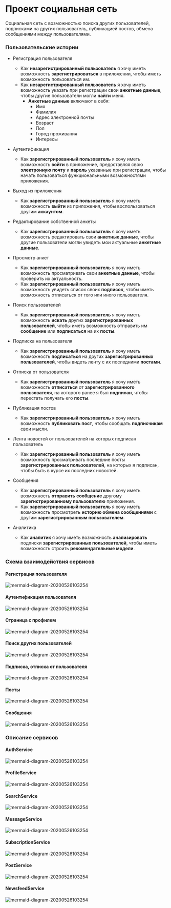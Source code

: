 # Проект социальная сеть

Социальная сеть с возможностью поиска других пользователей, подписками на других пользователь, публикацией постов, обмена сообщениями между пользователями.

### Пользовательские истории

* Регистрация пользователя
  * Как **незарегистрированный пользователь** я хочу иметь возможность **зарегистрироваться** в приложении, чтобы иметь возможность пользоваться им.
  * Как **незарегистрированный пользователь** я хочу иметь возможность указать при регистрации свои **анкетные данные**, чтобы другие пользователи могли **найти** меня.
    * **Анкетные данные** включают в себя: 
      * Имя
      * Фамилия
      * Адрес электронной почты
      * Возраст
      * Пол
      * Город проживания
      * Интересы
  
* Аутентификация
  * Как **зарегистрированный пользователь** я хочу иметь возможность **войти** в приложение, предоставляя свою **электронную почту** и **пароль** указанные при регистрации, чтобы начать пользоваться функциональными возможностями приложения.

* Выход из приложения
  * Как **зарегистрированный пользователь** я хочу иметь возможность **выйти** из приложения, чтобы воспользоваться другим **аккаунтом**.

* Редактирование собственной анкеты
  * Как **зарегистрированный пользователь** я хочу иметь возможность редактировать свои **анкетные данные**, чтобы другие пользователи могли увидеть мои актуальные **анкетные данные**.

* Просмотр анкет
  * Как **зарегистрированный пользователь** я хочу иметь возможность просматривать свои **анкетные данные**, чтобы проверить их актуальность.
  * Как **зарегистрированный пользователь** я хочу иметь возможность увидеть список своих **подписок**, чтобы иметь возможность отписаться от того или иного пользователя.

* Поиск пользователей
  * Как **зарегистрированный пользователь** я хочу иметь возможность **искать** других **зарегистрированных пользователей**, чтобы иметь возможность отправить им **сообщение** или **подписаться** на их **посты**.

* Подписка на пользователя
  * Как **зарегистрированный пользователь** я хочу иметь возможность **подписаться** на других **зарегистрированных пользователей**, чтобы видеть ленту с их последними **постами**.

* Отписка от пользователя
  * Как **зарегистрированный пользователь** я хочу иметь возможность **отписаться** от **зарегистрированного пользователя**, на которого ранее я был **подписан**, чтобы перестать получать его **посты**.

* Публикация постов
  * Как **зарегистрированный пользователь** я хочу иметь возможность **публиковать пост**, чтобы сообщать **подписчикам** свои мысли.

* Лента новостей от пользователей на которых подписан пользователь
  * Как **зарегистрированный пользователь** я хочу иметь возможность просматривать последние посты **зарегистрированных пользователей**, на которых я подписан, чтобы быть в курсе их последних новостей.

* Сообщения
  * Как **зарегистрированный пользователь** я хочу иметь возможность **отправить** **сообщение** другому **зарегистрированному пользователю** приложения.
  * Как **зарегистрированный пользователь** я хочу иметь возможность просмотреть **историю обмена сообщениями** с другим **зарегистрированным пользователем**.
  
* Аналитика
  * Как **аналитик** я хочу иметь возможность **анализировать** подписки **зарегистрированных пользователей**, чтобы иметь возможность строить **рекомендательные модели**.

### Схема взаимодействия сервисов

#### Регистрация пользователя

![mermaid-diagram-20200526103254](README.assets/registration.png)

#### Аутентификация пользователя

![mermaid-diagram-20200526103254](README.assets/auth.png)

#### Страница с профилем

![mermaid-diagram-20200526103254](README.assets/profile-page.png)

#### Поиск других пользователей

![mermaid-diagram-20200526103254](README.assets/search.png)

#### Подписка, отписка от пользователя

![mermaid-diagram-20200526103254](README.assets/subscriptions.png)

#### Посты

![mermaid-diagram-20200526103254](README.assets/posts.png)

#### Сообщения

![mermaid-diagram-20200526103254](README.assets/messages.png)


### Описание сервисов

#### AuthService

![mermaid-diagram-20200526103254](cards/authservicecard.png)

#### ProfileService

![mermaid-diagram-20200526103254](cards/profileservicecard.png)

#### SearchService

![mermaid-diagram-20200526103254](cards/searchservicecard.png)

#### MessageService

![mermaid-diagram-20200526103254](cards/messageservicecard.png)

#### SubscriptionService

![mermaid-diagram-20200526103254](cards/subscriptionservicecard.png)

#### PostService

![mermaid-diagram-20200526103254](cards/postservicecard.png)

#### NewsfeedService

![mermaid-diagram-20200526103254](cards/newsfeedservicecard.png)